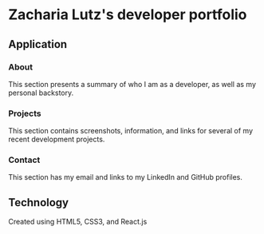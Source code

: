 # Zacharia Lutz's developer portfolio

## Application

### About

This section presents a summary of who I am as a developer, as well as my personal backstory.

### Projects

This section contains screenshots, information, and links for several of my recent development projects.

### Contact

This section has my email and links to my LinkedIn and GitHub profiles.

## Technology

Created using HTML5, CSS3, and React.js